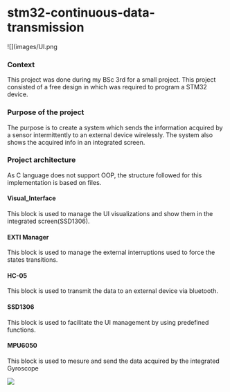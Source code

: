 # stm32-continuous-data-transmission

![](images/UI.png

### Context
This project was done during my BSc 3rd for a small project. This project consisted of a free design in which was required to program a STM32 device.

### Purpose of the project
The purpose is to create a system which sends the information acquired by a sensor intermittently to an external device wirelessly.
The system also shows the acquired info in an integrated screen.


### Project architecture

As C language does not support OOP, the structure followed for this implementation is based on files.

#### Visual_Interface
This block is used to manage the UI visualizations and show them in the integrated screen(SSD1306).

#### EXTI Manager
This block is used to manage the external interruptions used to force the states transitions.

#### HC-05
This block is used to transmit the data to an external device via bluetooth.

#### SSD1306
This block is used to facilitate the UI management by using predefined functions.

#### MPU6050
This block is used to mesure and send the data acquired by the integrated Gyroscope

![](images/GYScreen.png)
